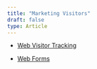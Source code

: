 ```yaml
---
title: "Marketing Visitors"
draft: false
type: Article
---
```




- [Web Visitor Tracking](Web-Visitor-Tracking.md)

- [Web Forms](Web-Forms.md)
